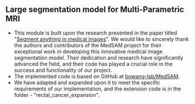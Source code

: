 ## Large segmentation model for Multi-Parametric MRI 
- This module is built upon the research presented in the paper titled "[Segment anything in medical images](https://www.nature.com/articles/s41467-024-44824-z)". We would like to sincerely thank the authors and contributors of the MedSAM project for their exceptional work in developing this innovative medical image segmentation model. Their dedication and research have significantly advanced the field, and their code has played a crucial role in the success and functionality of our project.
- The implemented code is based on GitHub at [bowang-lab/MedSAM](https://github.com/bowang-lab/MedSAM).
- We have adapted and expanded upon it to meet the specific requirements of our implementation, and the extension code is in the folder - "rectal_cancer_expansion". 
